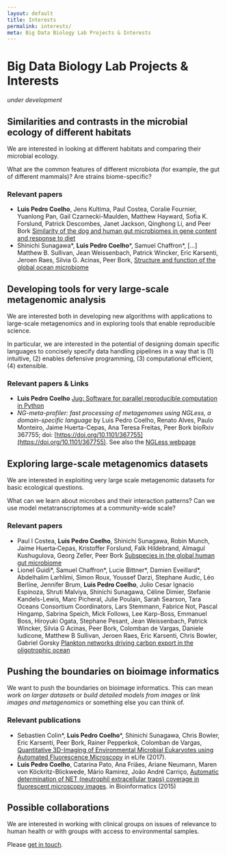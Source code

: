 ```yaml
---
layout: default
title: Interests
permalink: interests/
meta: Big Data Biology Lab Projects & Interests
---
```

# Big Data Biology Lab Projects & Interests

_under development_

## Similarities and contrasts in the microbial ecology of different habitats

We are interested in looking at different habitats and comparing their
microbial ecology.

What are the common features of different microbiota (for example, the gut of
different mammals)? Are strains biome-specific?

### Relevant papers

- **Luis Pedro Coelho**, Jens Kultima, Paul Costea, Coralie Fournier,
  Yuanlong Pan, Gail Czarnecki-Maulden, Matthew Hayward, Sofia
  K. Forslund, Patrick Descombes, Janet Jackson, Qinghong Li, and Peer
  Bork [Similarity of the dog and human gut microbiomes in gene content
  and response to diet](https://doi.org/10.1186/s40168-018-0450-3)
- Shinichi Sunagawa\*, **Luis Pedro Coelho**\*, Samuel Chaffron\*, [...]
  Matthew B. Sullivan, Jean Weissenbach, Patrick Wincker, Eric Karsenti,
  Jeroen Raes, Silvia G. Acinas, Peer Bork, [Structure and function of
  the global ocean microbiome](http://doi.org/10.1126/science.1261359)


## Developing tools for very large-scale metagenomic analysis

We are interested both in developing new algorithms with applications to
large-scale metagenomics and in exploring tools that enable reproducible
science.

In particular, we are interested in the potential of designing domain specific
languages to concisely specify data handling pipelines in a way that is (1)
intuitive, (2) enables defensive programming, (3) computational efficient, (4)
extensible.

### Relevant papers & Links

- **Luis Pedro Coelho** [Jug: Software for parallel reproducible computation in
  Python](http://doi.org/10.5334/jors.161)
- _NG-meta-profiler: fast processing of metagenomes using NGLess, a
  domain-specific language_ by Luis Pedro Coelho, Renato Alves, Paulo Monteiro,
  Jaime Huerta-Cepas, Ana Teresa Freitas, Peer Bork bioRxiv 367755; doi:
  [https://doi.org/10.1101/367755](https://doi.org/10.1101/367755). See also
  the [NGLess webpage](https://ngless.embl.de)

## Exploring large-scale metagenomics datasets

We are interested in exploiting very large scale metagenomic datasets for basic
ecological questions.

What can we learn about microbes and their interaction patterns? Can we use
model metatranscriptomes at a community-wide scale?

### Relevant papers

- Paul I Costea, **Luis Pedro Coelho**, Shinichi Sunagawa, Robin Munch, Jaime
  Huerta‐Cepas, Kristoffer Forslund, Falk Hildebrand, Almagul Kushugulova,
  Georg Zeller, Peer Bork [Subspecies in the global human gut
  microbiome](http://doi.org/10.15252/msb.20177589)
- Lionel Guidi\*, Samuel Chaffron\*, Lucie Bittner\*, Damien Eveillard\*,
  Abdelhalim Larhlimi, Simon Roux, Youssef Darzi, Stephane Audic, Léo Berline,
  Jennifer Brum, **Luis Pedro Coelho**, Julio Cesar Ignacio Espinoza, Shruti
  Malviya, Shinichi Sunagawa, Céline Dimier, Stefanie Kandels-Lewis, Marc
  Picheral, Julie Poulain, Sarah Searson, Tara Oceans Consortium Coordinators,
  Lars Stemmann, Fabrice Not, Pascal Hingamp, Sabrina Speich, Mick Follows, Lee
  Karp-Boss, Emmanuel Boss, Hiroyuki Ogata, Stephane Pesant, Jean Weissenbach,
  Patrick Wincker, Silvia G Acinas, Peer Bork, Colomban de Vargas, Daniele
  Iudicone, Matthew B Sullivan, Jeroen Raes, Eric Karsenti, Chris Bowler,
  Gabriel Gorsky [Plankton networks driving carbon export in the oligotrophic
  ocean](http://doi.org/10.1038/nature16942)

## Pushing the boundaries on bioimage informatics

We want to push the boundaries on bioimage informatics. This can mean _work on
larger datasets_ or _build detailed models from images_ or _link images and
metagenomics_ or something else you can think of.

### Relevant publications

- Sebastien Colin\*, **Luis Pedro Coelho**\*, Shinichi Sunagawa, Chris Bowler,
  Eric Karsenti, Peer Bork, Rainer Pepperkok, Colomban de Vargas, [Quantitative
  3D-Imaging of Environmental Microbial Eukaryotes using Automated Fluorescence
  Microscopy](https://doi.org/10.7554/eLife.26066.001) in eLife (2017).
- **Luis Pedro Coelho**, Catarina Pato, Ana Friães, Ariane Neumann, Maren von
  Köckritz-Blickwede, Mário Ramirez, João André Carriço, [Automatic
  determination of NET (neutrophil extracellular traps) coverage in fluorescent
  microscopy images](https://doi.org/10.1093/bioinformatics/btv156). in
  Bioinformatics (2015)

## Possible collaborations

We are interested in working with clinical groups on issues of relevance to
human health or with groups with access to environmental samples.

Please [get in touch](mailto:luispedro@big-data-biology.org).

